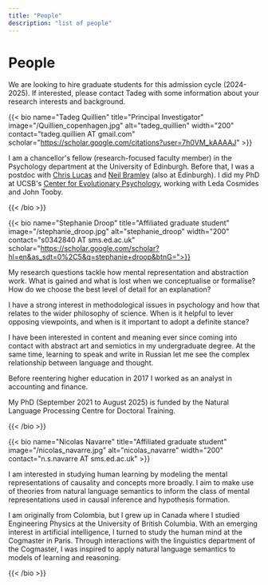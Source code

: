 ```yaml
---
title: "People"
description: "list of people"
---
```

# People
We are looking to hire graduate students for this admission cycle (2024-2025). If interested, please contact Tadeg with some information about your research interests and background.

{{< bio name="Tadeg Quillien" title="Principal Investigator" image="/Quillien_copenhagen.jpg" alt="tadeg_quillien" width="200" contact="tadeg.quillien AT gmail.com" scholar="https://scholar.google.com/citations?user=7h0VM_kAAAAJ" >}}

 I am a chancellor's fellow (research-focused faculty member) in the Psychology department at the University of Edinburgh. Before that, I was a postdoc with [Chris Lucas](https://lucaslab-uoe.github.io/members/chris/) and [Neil Bramley](https://www.bramleylab.ppls.ed.ac.uk/member/neil/) (also at Edinburgh). I did my PhD at UCSB's [Center for Evolutionary Psychology](https://www.cep.ucsb.edu/), working with Leda Cosmides and John Tooby.

 {{< /bio >}}

{{< bio name="Stephanie Droop" title="Affiliated graduate student" image="/stephanie_droop.jpg" alt="stephanie_droop" width="200" contact="s0342840 AT sms.ed.ac.uk" scholar="https://scholar.google.com/scholar?hl=en&as_sdt=0%2C5&q=stephanie+droop&btnG=">}}

 My research questions tackle how mental representation and abstraction work. What is gained and what is lost when we conceptualise or formalise? How do we choose the best level of detail for an explanation?
 
 I have a strong interest in methodological issues in psychology and how that relates to the wider philosophy of science. When is it helpful to lever opposing viewpoints, and when is it important to adopt a definite stance?

 I have been interested in content and meaning ever since coming into contact with abstract art and semiotics in my undergraduate degree. At the same time, learning to speak and write in Russian let me see the complex relationship between language and thought. 
 
 Before reentering higher education in 2017 I worked as an analyst in accounting and finance. 
  
 My PhD (September 2021 to August 2025) is funded by the Natural Language Processing Centre for Doctoral Training.

 {{< /bio >}}

{{< bio name="Nicolas Navarre" title="Affiliated graduate student" image="/nicolas_navarre.jpg" alt="nicolas_navarre" width="200" 
 contact="n.s.navarre AT sms.ed.ac.uk" >}} 

 I am interested in studying human learning by modeling the mental representations of causality and concepts more broadly. I aim to make use of theories from natural language semantics to inform the class of mental representations used in causal inference and hypothesis formation. 
 
 I am originally from Colombia, but I grew up in Canada where I studied Engineering Physics at the University of British Columbia. With an emerging interest in artificial intelligence, I turned to study the human mind at the Cogmaster in Paris. Through interactions with the linguistics department of the Cogmaster, I was inspired to apply natural language semantics to models of learning and reasoning.

 {{< /bio >}}


 
 

